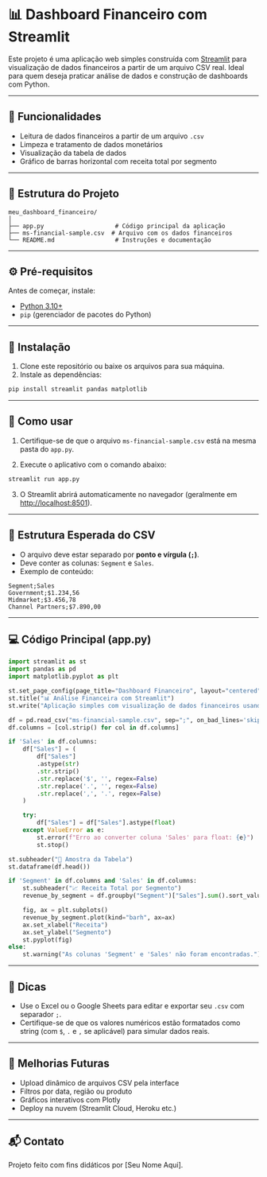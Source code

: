 
# 📊 Dashboard Financeiro com Streamlit

Este projeto é uma aplicação web simples construída com [Streamlit](https://streamlit.io/) para visualização de dados financeiros a partir de um arquivo CSV real. Ideal para quem deseja praticar análise de dados e construção de dashboards com Python.

---

## 🧾 Funcionalidades

- Leitura de dados financeiros a partir de um arquivo `.csv`
- Limpeza e tratamento de dados monetários
- Visualização da tabela de dados
- Gráfico de barras horizontal com receita total por segmento

---

## 📁 Estrutura do Projeto

```
meu_dashboard_financeiro/
│
├── app.py                    # Código principal da aplicação
├── ms-financial-sample.csv  # Arquivo com os dados financeiros
└── README.md                 # Instruções e documentação
```

---

## ⚙️ Pré-requisitos

Antes de começar, instale:

- [Python 3.10+](https://www.python.org/)
- `pip` (gerenciador de pacotes do Python)

---

## 🧪 Instalação

1. Clone este repositório ou baixe os arquivos para sua máquina.
2. Instale as dependências:

```bash
pip install streamlit pandas matplotlib
```

---

## 📂 Como usar

1. Certifique-se de que o arquivo `ms-financial-sample.csv` está na mesma pasta do `app.py`.

2. Execute o aplicativo com o comando abaixo:

```bash
streamlit run app.py
```

3. O Streamlit abrirá automaticamente no navegador (geralmente em [http://localhost:8501](http://localhost:8501)).

---

## 📄 Estrutura Esperada do CSV

- O arquivo deve estar separado por **ponto e vírgula (`;`)**.
- Deve conter as colunas: `Segment` e `Sales`.
- Exemplo de conteúdo:
```
Segment;Sales
Government;$1.234,56
Midmarket;$3.456,78
Channel Partners;$7.890,00
```

---

## 💻 Código Principal (app.py)

```python
import streamlit as st
import pandas as pd
import matplotlib.pyplot as plt

st.set_page_config(page_title="Dashboard Financeiro", layout="centered")
st.title("📊 Análise Financeira com Streamlit")
st.write("Aplicação simples com visualização de dados financeiros usando um CSV real.")

df = pd.read_csv("ms-financial-sample.csv", sep=";", on_bad_lines='skip')
df.columns = [col.strip() for col in df.columns]

if 'Sales' in df.columns:
    df["Sales"] = (
        df["Sales"]
        .astype(str)
        .str.strip()
        .str.replace('$', '', regex=False)
        .str.replace('.', '', regex=False)
        .str.replace(',', '.', regex=False)
    )

    try:
        df["Sales"] = df["Sales"].astype(float)
    except ValueError as e:
        st.error(f"Erro ao converter coluna 'Sales' para float: {e}")
        st.stop()

st.subheader("📄 Amostra da Tabela")
st.dataframe(df.head())

if 'Segment' in df.columns and 'Sales' in df.columns:
    st.subheader("📈 Receita Total por Segmento")
    revenue_by_segment = df.groupby("Segment")["Sales"].sum().sort_values()

    fig, ax = plt.subplots()
    revenue_by_segment.plot(kind="barh", ax=ax)
    ax.set_xlabel("Receita")
    ax.set_ylabel("Segmento")
    st.pyplot(fig)
else:
    st.warning("As colunas 'Segment' e 'Sales' não foram encontradas.")
```

---

## 📌 Dicas

- Use o Excel ou o Google Sheets para editar e exportar seu `.csv` com separador `;`.
- Certifique-se de que os valores numéricos estão formatados como string (com `$`, `.` e `,` se aplicável) para simular dados reais.

---

## 🧠 Melhorias Futuras

- Upload dinâmico de arquivos CSV pela interface
- Filtros por data, região ou produto
- Gráficos interativos com Plotly
- Deploy na nuvem (Streamlit Cloud, Heroku etc.)

---

## 📬 Contato

Projeto feito com fins didáticos por [Seu Nome Aqui].
